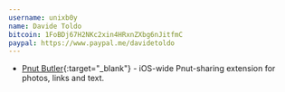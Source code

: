 ```yaml
---
username: unixb0y
name: Davide Toldo
bitcoin: 1FoBDj67H2NKc2xin4HRxnZXbg6nJitfmC
paypal: https://www.paypal.me/davidetoldo
---
```


* [Pnut Butler](https://unixb0y.github.io){:target="_blank"} - iOS-wide Pnut-sharing extension for photos, links and text.
